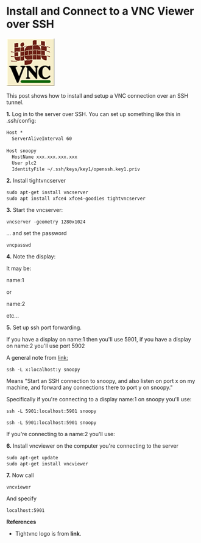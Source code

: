 # Install and Connect to a VNC Viewer over SSH

![tight_vnc_logo_1](tight_vnc_logo_1.png)

This post shows how to install and setup a VNC connection over an SSH tunnel.

**1.** Log in to the server over SSH. You can set up something like this in .ssh/config:

```
Host *
  ServerAliveInterval 60

Host snoopy
  HostName xxx.xxx.xxx.xxx
  User plc2
  IdentityFile ~/.ssh/keys/key1/openssh.key1.priv
```

**2.** Install tightvncserver

```
sudo apt-get install vncserver
sudo apt install xfce4 xfce4-goodies tightvncserver
```

**3.** Start the vncserver:

```
vncserver -geometry 1280x1024
```

... and set the password

```
vncpasswd
```

**4.** Note the display:

It may be:

name:1

or

name:2

etc...

**5\.** Set up ssh port forwarding.

If you have a display on name:1 then you'll use 5901, if you have a display on name:2 you'll use port 5902

A general note from [link:](http://www.cl.cam.ac.uk/research/dtg/attarchive/vnc/sshvnc.html)

```
ssh -L x:localhost:y snoopy
```

Means "Start an SSH connection to snoopy, and also listen on port x on my machine, and forward any connections there to port y on snoopy."

Specifically if you're connecting to a display name:1 on snoopy you'll use:

```
ssh -L 5901:localhost:5901 snoopy
```

```
ssh -L 5901:localhost:5901 snoopy
```

If you're connecting to a name:2 you'll use:

**6.** Install vncviewer on the computer you're connecting to the server

```
sudo apt-get update
sudo apt-get install vncviewer
```

**7.** Now call

```
vncviewer
```

And specify

```
localhost:5901
```

**References**

-   Tightvnc logo is from **link**.